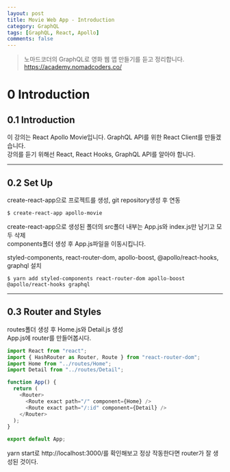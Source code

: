 ```yaml
---
layout: post
title: Movie Web App - Introduction
category: GraphQL
tags: [GraphQL, React, Apollo]
comments: false
---
```


> 노마드코더의 GraphQL로 영화 웹 앱 만들기를 듣고 정리합니다. <https://academy.nomadcoders.co/>

# 0 Introduction

## 0.1 Introduction

이 강의는 React Apollo Movie입니다. GraphQL API를 위한 React Client를 만들겠습니다.  
강의를 듣기 위해선 React, React Hooks, GraphQL API를 알아야 합니다.

---

## 0.2 Set Up

create-react-app으로 프로젝트를 생성, git repository생성 후 연동

```
$ create-react-app apollo-movie
```

create-react-app으로 생성된 폴더의 src폴더 내부는 App.js와 index.js만 남기고 모두 삭제  
components폴더 생성 후 App.js파일을 이동시킵니다.  

styled-components, react-router-dom, apollo-boost, @apollo/react-hooks, graphql 설치

```
$ yarn add styled-components react-router-dom apollo-boost @apollo/react-hooks graphql
```

---

## 0.3 Router and Styles

routes폴더 생성 후 Home.js와 Detail.js 생성  
App.js에 router를 만들어봅시다.

```javascript
import React from "react";
import { HashRouter as Router, Route } from "react-router-dom";
import Home from "../routes/Home";
import Detail from "../routes/Detail";

function App() {
  return (
    <Router>
      <Route exact path="/" component={Home} />
      <Route exact path="/:id" component={Detail} />
    </Router>
  );
}

export default App;
```
yarn start로 http://localhost:3000/를 확인해보고 정상 작동한다면 router가 잘 생성된 것이다.

